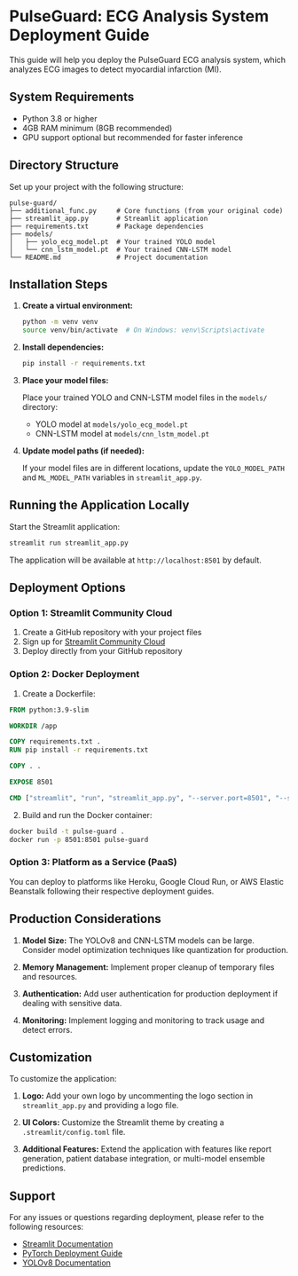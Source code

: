 # PulseGuard: ECG Analysis System Deployment Guide

This guide will help you deploy the PulseGuard ECG analysis system, which analyzes ECG images to detect myocardial infarction (MI).

## System Requirements

- Python 3.8 or higher
- 4GB RAM minimum (8GB recommended)
- GPU support optional but recommended for faster inference

## Directory Structure

Set up your project with the following structure:

```
pulse-guard/
├── additional_func.py     # Core functions (from your original code)
├── streamlit_app.py       # Streamlit application
├── requirements.txt       # Package dependencies
├── models/
│   ├── yolo_ecg_model.pt  # Your trained YOLO model
│   └── cnn_lstm_model.pt  # Your trained CNN-LSTM model
└── README.md              # Project documentation
```

## Installation Steps

1. **Create a virtual environment:**

   ```bash
   python -m venv venv
   source venv/bin/activate  # On Windows: venv\Scripts\activate
   ```

2. **Install dependencies:**

   ```bash
   pip install -r requirements.txt
   ```

3. **Place your model files:**

   Place your trained YOLO and CNN-LSTM model files in the `models/` directory:
   - YOLO model at `models/yolo_ecg_model.pt`
   - CNN-LSTM model at `models/cnn_lstm_model.pt`

4. **Update model paths (if needed):**

   If your model files are in different locations, update the `YOLO_MODEL_PATH` and `ML_MODEL_PATH` variables in `streamlit_app.py`.

## Running the Application Locally

Start the Streamlit application:

```bash
streamlit run streamlit_app.py
```

The application will be available at `http://localhost:8501` by default.

## Deployment Options

### Option 1: Streamlit Community Cloud

1. Create a GitHub repository with your project files
2. Sign up for [Streamlit Community Cloud](https://streamlit.io/cloud)
3. Deploy directly from your GitHub repository

### Option 2: Docker Deployment

1. Create a Dockerfile:

```dockerfile
FROM python:3.9-slim

WORKDIR /app

COPY requirements.txt .
RUN pip install -r requirements.txt

COPY . .

EXPOSE 8501

CMD ["streamlit", "run", "streamlit_app.py", "--server.port=8501", "--server.address=0.0.0.0"]
```

2. Build and run the Docker container:

```bash
docker build -t pulse-guard .
docker run -p 8501:8501 pulse-guard
```

### Option 3: Platform as a Service (PaaS)

You can deploy to platforms like Heroku, Google Cloud Run, or AWS Elastic Beanstalk following their respective deployment guides.

## Production Considerations

1. **Model Size:** The YOLOv8 and CNN-LSTM models can be large. Consider model optimization techniques like quantization for production.

2. **Memory Management:** Implement proper cleanup of temporary files and resources.

3. **Authentication:** Add user authentication for production deployment if dealing with sensitive data.

4. **Monitoring:** Implement logging and monitoring to track usage and detect errors.

## Customization

To customize the application:

1. **Logo:** Add your own logo by uncommenting the logo section in `streamlit_app.py` and providing a logo file.

2. **UI Colors:** Customize the Streamlit theme by creating a `.streamlit/config.toml` file.

3. **Additional Features:** Extend the application with features like report generation, patient database integration, or multi-model ensemble predictions.

## Support

For any issues or questions regarding deployment, please refer to the following resources:

- [Streamlit Documentation](https://docs.streamlit.io/)
- [PyTorch Deployment Guide](https://pytorch.org/tutorials/recipes/deployment_with_flask.html)
- [YOLOv8 Documentation](https://docs.ultralytics.com/)
